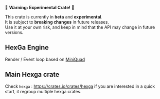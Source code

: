 🚧 **Warning: Experimental Crate!** 🚧

This crate is currently in **beta** and **experimental**.  
It is subject to **breaking changes** in future releases.  
Use it at your own risk, and keep in mind that the API may change in future versions.

## HexGa Engine

Render / Event loop based on [MiniQuad](https://github.com/not-fl3/miniquad)

## Main Hexga crate

Check `hexga` : https://crates.io/crates/hexga if you are interested in a quick start, it regroup multiple hexga crates.
